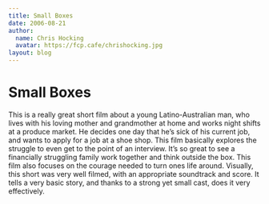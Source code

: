 ```yaml
---
title: Small Boxes
date: 2006-08-21
author:
  name: Chris Hocking
  avatar: https://fcp.cafe/chrishocking.jpg
layout: blog
---
```

# Small Boxes

This is a really great short film about a young Latino-Australian man, who lives with his loving mother and grandmother at home and works night shifts at a produce market. He decides one day that he’s sick of his current job, and wants to apply for a job at a shoe shop. This film basically explores the struggle to even get to the point of an interview. It’s so great to see a financially struggling family work together and think outside the box. This film also focuses on the courage needed to turn ones life around. Visually, this short was very well filmed, with an appropriate soundtrack and score. It tells a very basic story, and thanks to a strong yet small cast, does it very effectively.